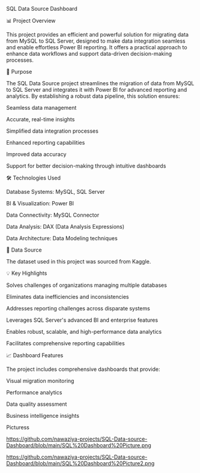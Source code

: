 SQL Data Source Dashboard

📊 Project Overview

This project provides an efficient and powerful solution for migrating data from MySQL to SQL Server, designed to make data integration seamless and enable effortless Power BI reporting. It offers a practical approach to enhance data workflows and support data-driven decision-making processes.

🎯 Purpose


The SQL Data Source project streamlines the migration of data from MySQL to SQL Server and integrates it with Power BI for advanced reporting and analytics. By establishing a robust data pipeline, this solution ensures:

Seamless data management

Accurate, real-time insights

Simplified data integration processes

Enhanced reporting capabilities

Improved data accuracy

Support for better decision-making through intuitive dashboards


🛠️ Technologies Used


Database Systems: MySQL, SQL Server

BI & Visualization: Power BI

Data Connectivity: MySQL Connector

Data Analysis: DAX (Data Analysis Expressions)

Data Architecture: Data Modeling techniques



📂 Data Source



The dataset used in this project was sourced from Kaggle.


💡 Key Highlights


Solves challenges of organizations managing multiple databases

Eliminates data inefficiencies and inconsistencies

Addresses reporting challenges across disparate systems

Leverages SQL Server's advanced BI and enterprise features

Enables robust, scalable, and high-performance data analytics

Facilitates comprehensive reporting capabilities



📈 Dashboard Features



The project includes comprehensive dashboards that provide:

Visual migration monitoring

Performance analytics

Data quality assessment

Business intelligence insights


Picturess

https://github.com/nawaziya-projects/SQL-Data-source-Dashboard/blob/main/SQL%20Dashboard%20Picture.png

https://github.com/nawaziya-projects/SQL-Data-source-Dashboard/blob/main/SQL%20Dashboard%20Picture2.png
